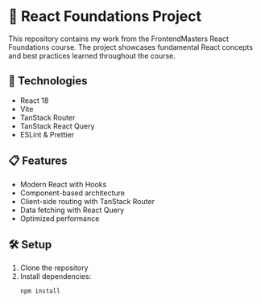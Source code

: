 # 🍕 React Foundations Project

This repository contains my work from the FrontendMasters React Foundations course. The project showcases fundamental React concepts and best practices learned throughout the course.

## 🚀 Technologies

- React 18
- Vite
- TanStack Router
- TanStack React Query
- ESLint & Prettier

## 📋 Features

- Modern React with Hooks
- Component-based architecture
- Client-side routing with TanStack Router
- Data fetching with React Query
- Optimized performance

## 🛠️ Setup

1. Clone the repository
2. Install dependencies:
   ```bash
   npm install
   

